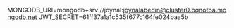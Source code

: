 MONGODB_URI=mongodb+srv://joynal:joynalabedin@cluster0.bqnotba.mongodb.net
JWT_SECRET=61ff37a1a1c535f677c164fe024baa5b